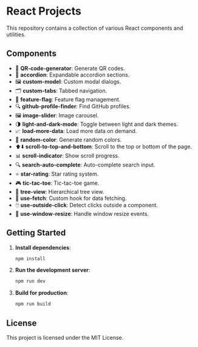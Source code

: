# React Projects

This repository contains a collection of various React components and utilities.

## Components

- 📱 **QR-code-generator**: Generate QR codes.
- 📂 **accordion**: Expandable accordion sections.
- 🖼️ **custom-model**: Custom modal dialogs.
- 🗂️ **custom-tabs**: Tabbed navigation.
- 🚩 **feature-flag**: Feature flag management.
- 🔍 **github-profile-finder**: Find GitHub profiles.
- 🖼️ **image-slider**: Image carousel.
- 🌗 **light-and-dark-mode**: Toggle between light and dark themes.
- 📈 **load-more-data**: Load more data on demand.
- 🎨 **random-color**: Generate random colors.
- ⬆️⬇️ **scroll-to-top-and-bottom**: Scroll to the top or bottom of the page.
- 📊 **scroll-indicator**: Show scroll progress.
- 🔍 **search-auto-complete**: Auto-complete search input.
- ⭐ **star-rating**: Star rating system.
- 🎮 **tic-tac-toe**: Tic-tac-toe game.
- 🌳 **tree-view**: Hierarchical tree view.
- 📡 **use-fetch**: Custom hook for data fetching.
- 🖱️ **use-outside-click**: Detect clicks outside a component.
- 📏 **use-window-resize**: Handle window resize events.

## Getting Started

1. **Install dependencies**:
   ```bash
   npm install
   ```

2. **Run the development server**:
   ```bash
   npm run dev
   ```

3. **Build for production**:
   ```bash
   npm run build
   ```

## License

This project is licensed under the MIT License.
